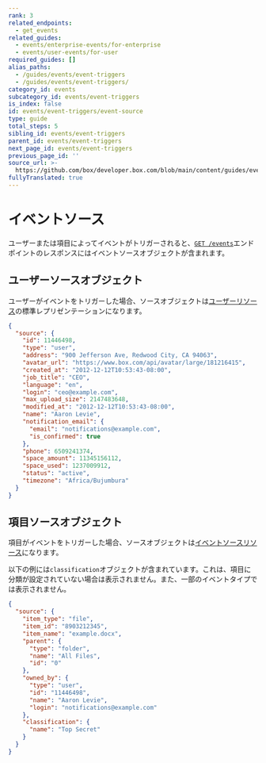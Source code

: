 ```yaml
---
rank: 3
related_endpoints:
  - get_events
related_guides:
  - events/enterprise-events/for-enterprise
  - events/user-events/for-user
required_guides: []
alias_paths:
  - /guides/events/event-triggers
  - /guides/events/event-triggers/
category_id: events
subcategory_id: events/event-triggers
is_index: false
id: events/event-triggers/event-source
type: guide
total_steps: 5
sibling_id: events/event-triggers
parent_id: events/event-triggers
next_page_id: events/event-triggers
previous_page_id: ''
source_url: >-
  https://github.com/box/developer.box.com/blob/main/content/guides/events/event-triggers/event-source.md
fullyTranslated: true
---
```

# イベントソース

ユーザーまたは項目によってイベントがトリガーされると、[`GET /events`](e://get_events)エンドポイントのレスポンスにはイベントソースオブジェクトが含まれます。

## ユーザーソースオブジェクト

ユーザーがイベントをトリガーした場合、ソースオブジェクトは[ユーザーリソース](e://resources/user)の標準レプリゼンテーションになります。

```json
{
  "source": {
    "id": 11446498,
    "type": "user",
    "address": "900 Jefferson Ave, Redwood City, CA 94063",
    "avatar_url": "https://www.box.com/api/avatar/large/181216415",
    "created_at": "2012-12-12T10:53:43-08:00",
    "job_title": "CEO",
    "language": "en",
    "login": "ceo@example.com",
    "max_upload_size": 2147483648,
    "modified_at": "2012-12-12T10:53:43-08:00",
    "name": "Aaron Levie",
    "notification_email": {
      "email": "notifications@example.com",
      "is_confirmed": true
    },
    "phone": 6509241374,
    "space_amount": 11345156112,
    "space_used": 1237009912,
    "status": "active",
    "timezone": "Africa/Bujumbura"
  }
}

```

## 項目ソースオブジェクト

項目がイベントをトリガーした場合、ソースオブジェクトは[イベントソースリソース](e://resources/event-source)になります。

<Message type="notice">

以下の例には`classification`オブジェクトが含まれています。これは、項目に分類が設定されていない場合は表示されません。また、一部のイベントタイプでは表示されません。

</Message>

```json
{
  "source": {
    "item_type": "file",
    "item_id": "8903212345",
    "item_name": "example.docx",
    "parent": {
      "type": "folder",
      "name": "All Files",
      "id": "0"
    },
    "owned_by": {
      "type": "user",
      "id": "11446498",
      "name": "Aaron Levie",
      "login": "notifications@example.com"
    },
    "classification": {
      "name": "Top Secret"
    }
  }
}

```
